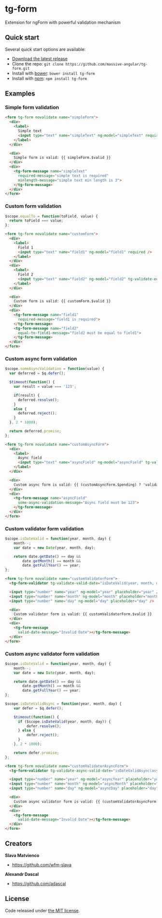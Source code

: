# tg-form
Extension for ngForm with powerful validation mechanism

## Quick start
Several quick start options are available:

* [Download the latest release](https://github.com/massive-angular/tg-form/archive/v1.0.0.zip)
* Clone the repo: `git clone https://github.com/massive-angular/tg-form.git`
* Install with [bower](http://bower.io): `bower install tg-form`
* Install with [npm](https://npmjs.com): `npm install tg-form`

## Examples

### Simple form validation
```html
<form tg-form novalidate name="simpleForm">
  <div>
    <label>
      Simple text
      <input type="text" name="simpleText" ng-model="simpleText" required minlength="3" />
    </label>
  </div>

  <div>
    Simple form is valid: {{ simpleForm.$valid }}
  </div>
  <div>
    <tg-form-message name="simpleText"
      required-message="simple text is required"
      minlength-message="simple text min length is 3">
    </tg-form-message>
  </div>
</form>
```

### Custom form validation
```javascript
$scope.equalTo = function(toField, value) {
  return toField === value;
};
```

```html
<form tg-form novalidate name="customForm">
  <div>
    <label>
      Field 1
      <input type="text" name="field1" ng-model="field1" required />
    </label>
  </div>
  <div>
    <label>
      Field 2
      <input type="text" name="field2" ng-model="field2" tg-validate-equal-to-field1="equalTo(field1, $value)" />
    </label>
  </div>

  <div>
    Custom form is valid: {{ customForm.$valid }}
  </div>
  <div>
    <tg-form-message name="field1"
      required-message="field1 is required">
    </tg-form-message>
    <tg-form-message name="field2"
      equal-to-field1-message="field2 must be equal to field1">
    </tg-form-message>
  </div>
</form>
```

### Custom async form validation
```javascript
$scope.someAsyncValidation = function(value) {
  var deferred = $q.defer();

  $timeout(function() {
    var result = value === '123';

    if(result) {
      deferred.resolve();
    }
    else {
      deferred.reject();
    }
  }, 2 * 1000);

  return deferred.promise;
};
```

```html
<form tg-form novalidate name="customAsyncForm">
  <div>
    <label>
      Async field
      <input type="text" name="asyncField" ng-model="asyncField" tg-validate-async-some-async-validation="someAsyncValidation($value)" />
    </label>
  </div>

  <div>
    Custom async form is valid: {{ (customAsyncForm.$pending) ? 'validating...' : customAsyncForm.$valid }}
  </div>
  <div>
    <tg-form-message name="asyncField"
      some-async-validation-message="Async field must be 123">
    </tg-form-message>
  </div>
</form>
```

### Custom validator form validation
```javascript
$scope.isDateValid = function(year, month, day) {
    month--;
    var date = new Date(year, month, day);

    return date.getDate() == day &&
        date.getMonth() == month &&
        date.getFullYear() == year;
};
```

```html
<form tg-form novalidate name="customValidatorForm">
  <tg-form-validator tg-validate-valid-date="isDateValid(year, month, day)"></tg-form-validator>

  <input type="number" name="year" ng-model="year" placeholder="year" />
  <input type="number" name="month" ng-model="month" placeholder="month" />
  <input type="number" name="day" ng-model="day" placeholder="day" />

  <div>
    Custom validator form is valid: {{ customValidatorForm.$valid }}
  </div>
  <div>
    <tg-form-message
      valid-date-message="Invalid Date"></tg-form-message>
  </div>
</form>
```

### Custom async validator form validation
```javascript
$scope.isDateValid = function(year, month, day) {
    month--;
    var date = new Date(year, month, day);

    return date.getDate() == day &&
        date.getMonth() == month &&
        date.getFullYear() == year;
};

$scope.isDateValidAsync = function(year, month, day) {
    var defer = $q.defer();

    $timeout(function() {
      if ($scope.isDateValid(year, month, day)) {
          defer.resolve();
      } else {
          defer.reject();
      }
    }, 2 * 1000);

    return defer.promise;
};
```

```html
<form tg-form novalidate name="customValidatorAsyncForm">
  <tg-form-validator tg-validate-async-valid-date="isDateValidAsync(asyncYear, asyncMonth, asyncDay)"></tg-form-validator>

  <input type="number" name="year" ng-model="asyncYear" placeholder="year" />
  <input type="number" name="month" ng-model="asyncMonth" placeholder="month" />
  <input type="number" name="day" ng-model="asyncDay" placeholder="day" />

  <div>
    Custom async validator form is valid: {{ (customValidatorAsyncForm.$pending) ? 'validating...' : customValidatorAsyncForm.$valid }}
  </div>
  <div>
    <tg-form-message
      valid-date-message="Invalid Date"></tg-form-message>
  </div>
</form>
```

## Creators
**Slava Matvienco**
* <https://github.com/wfm-slava>

**Alexandr Dascal**
* <https://github.com/adascal>

## License
Code released under [the MIT license](http://spdx.org/licenses/MIT).
